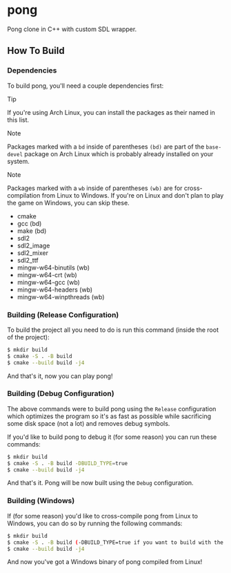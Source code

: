 # pong
Pong clone in C++ with custom SDL wrapper.

## How To Build
### Dependencies
To build pong, you'll need a couple dependencies first:

> [!TIP]
> If you're using Arch Linux, you can install the packages as their named in this list.

> [!NOTE]
> Packages marked with a `bd` inside of parentheses `(bd)` are part of the `base-devel` package on Arch Linux which is probably already installed on your system.

> [!NOTE]
> Packages marked with a `wb` inside of parentheses `(wb)` are for cross-compilation from Linux to Windows. If you're on Linux and don't plan to play the game on Windows, you can skip these.

- cmake
- gcc (bd)
- make (bd)
- sdl2
- sdl2_image
- sdl2_mixer
- sdl2_ttf
- mingw-w64-binutils (wb)
- mingw-w64-crt (wb)
- mingw-w64-gcc (wb)
- mingw-w64-headers (wb)
- mingw-w64-winpthreads (wb)

### Building (Release Configuration)
To build the project all you need to do is run this command (inside the root of the project):

```bash
$ mkdir build
$ cmake -S . -B build
$ cmake --build build -j4
```

And that's it, now you can play pong!

### Building (Debug Configuration)
The above commands were to build pong using the `Release` configuration which optimizes the program so it's as fast as possible while sacrificing some disk space (not a lot) and removes debug symbols.

If you'd like to build pong to debug it (for some reason) you can run these commands:

```bash
$ mkdir build
$ cmake -S . -B build -DBUILD_TYPE=true
$ cmake --build build -j4
```

And that's it. Pong will be now built using the `Debug` configuration.

### Building (Windows)
If (for some reason) you'd like to cross-compile pong from Linux to Windows, you can do so by running the following commands:

```bash
$ mkdir build
$ cmake -S . -B build (-DBUILD_TYPE=true if you want to build with the `Debug` configuration) -DCMAKE_TOOLCHAIN_FILE=./toolchains/toolchain-x86_64-w64-mingw32.cmake
$ cmake --build build -j4
```

And now you've got a Windows binary of pong compiled from Linux!
